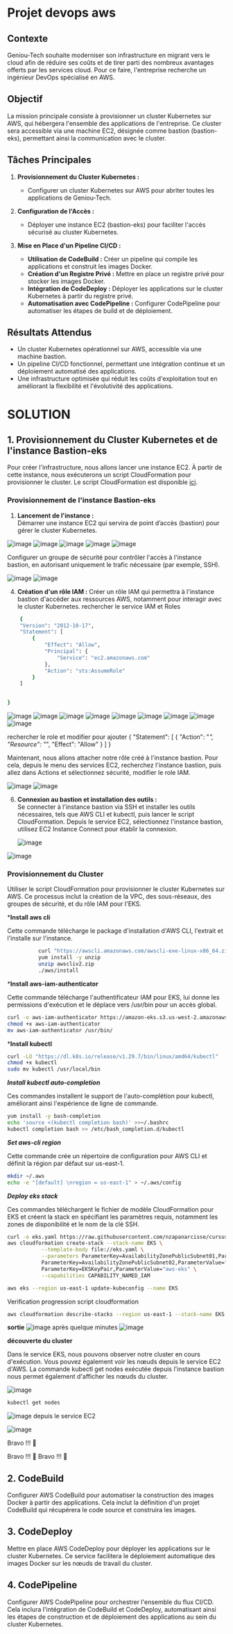 # Projet devops aws

## Contexte
Geniou-Tech souhaite moderniser son infrastructure en migrant vers le cloud afin de réduire ses coûts et de tirer parti des nombreux avantages offerts par les services cloud. Pour ce faire, l'entreprise recherche un ingénieur DevOps spécialisé en AWS.

## Objectif
La mission principale consiste à provisionner un cluster Kubernetes sur AWS, qui hébergera l'ensemble des applications de l'entreprise. Ce cluster sera accessible via une machine EC2, désignée comme bastion (bastion-eks), permettant ainsi la communication avec le cluster.

## Tâches Principales

1. **Provisionnement du Cluster Kubernetes :**
   - Configurer un cluster Kubernetes sur AWS pour abriter toutes les applications de Geniou-Tech.

2. **Configuration de l'Accès :**
   - Déployer une instance EC2 (bastion-eks) pour faciliter l'accès sécurisé au cluster Kubernetes.

3. **Mise en Place d'un Pipeline CI/CD :**
   - **Utilisation de CodeBuild :** Créer un pipeline qui compile les applications et construit les images Docker.
   - **Création d'un Registre Privé :** Mettre en place un registre privé pour stocker les images Docker.
   - **Intégration de CodeDeploy :** Déployer les applications sur le cluster Kubernetes à partir du registre privé.
   - **Automatisation avec CodePipeline :** Configurer CodePipeline pour automatiser les étapes de build et de déploiement.

## Résultats Attendus
- Un cluster Kubernetes opérationnel sur AWS, accessible via une machine bastion.
- Un pipeline CI/CD fonctionnel, permettant une intégration continue et un déploiement automatisé des applications.
- Une infrastructure optimisée qui réduit les coûts d'exploitation tout en améliorant la flexibilité et l'évolutivité des applications.

# SOLUTION

## 1. Provisionnement du Cluster Kubernetes et de l'instance Bastion-eks
Pour créer l'infrastructure, nous allons lancer une instance EC2. À partir de cette instance, nous exécuterons un script CloudFormation pour provisionner le cluster. Le script CloudFormation est disponible [ici](https://raw.githubusercontent.com/nzapanarcisse/cursus-devops-stack/refs/heads/master/stack/eks-cloudformation.yaml).

### Provisionnement de l'instance Bastion-eks
1. **Lancement de l'instance :**  
   Démarrer une instance EC2 qui servira de point d’accès (bastion) pour gérer le cluster Kubernetes.
   
![image](https://github.com/user-attachments/assets/0f93b074-8dca-482c-99fe-17f77ee52a37)
![image](https://github.com/user-attachments/assets/de5a341b-cef7-42e3-a8b5-a381d15d069a)
![image](https://github.com/user-attachments/assets/3de64602-12e5-47bc-8f79-31d19fa5104c)
![image](https://github.com/user-attachments/assets/eac39e57-40c2-4b0c-80b8-7042d09593c0)
![image](https://github.com/user-attachments/assets/5961ef24-f658-4f7f-afa8-6efd74ba99fc)



Configurer un groupe de sécurité pour contrôler l'accès à l'instance bastion, en autorisant uniquement le trafic nécessaire (par exemple, SSH).

![image](https://github.com/user-attachments/assets/ed445044-2cb1-4289-8d0e-a00a7b964dc0)
![image](https://github.com/user-attachments/assets/381646dd-69d1-43b9-830b-b68a1443ed54)


4. **Création d'un rôle IAM :**
   Créer un rôle IAM qui permettra à l'instance bastion d'accéder aux ressources AWS, notamment pour interagir avec le cluster Kubernetes. rechercher le service IAM et Roles
```bash
    {
	"Version": "2012-10-17",
	"Statement": [
        {
            "Effect": "Allow",
            "Principal": {
                "Service": "ec2.amazonaws.com"
            },
            "Action": "sts:AssumeRole"
        }
    ]

	
}
```
   ![image](https://github.com/user-attachments/assets/2c596423-a231-4ec7-972f-14fef9f0337c)
![image](https://github.com/user-attachments/assets/675de433-1cb6-4851-b197-7fc38da5af11)
![image](https://github.com/user-attachments/assets/afbc6453-e3c1-478c-a4a5-87dfbeb32ea1)
![image](https://github.com/user-attachments/assets/7a6c80af-de49-458a-a6fa-b1f089c66fb6)
![image](https://github.com/user-attachments/assets/fe04c697-9d06-4971-aa07-735fca7abaa4)
![image](https://github.com/user-attachments/assets/0c4ba6e9-c7c8-4b7c-a214-e9ddafc67655)
![image](https://github.com/user-attachments/assets/8c319658-a8b3-4631-bcc0-964f26f975d8)
![image](https://github.com/user-attachments/assets/3d31e021-9991-4967-8c7f-9b52a2ff79bd)
![image](https://github.com/user-attachments/assets/5fc8bfc8-319a-4aa5-a331-fa3942eace9b)

rechercher le role et modifier pour ajouter 
{
	"Statement": [
		{
			"Action": "*",
			"Resource": "*",
			"Effect": "Allow"
		}
	]
}


Maintenant, nous allons attacher notre rôle créé à l'instance bastion. Pour cela, depuis le menu des services EC2, recherchez l'instance bastion, puis allez dans Actions et sélectionnez sécurité, modifier le role IAM.

![image](https://github.com/user-attachments/assets/90080385-b1dd-475d-9674-5632d450aa97)
![image](https://github.com/user-attachments/assets/661a3cb9-3c24-4543-b575-aca6d856cf76)




6. **Connexion au bastion et installation des outils :**  
   Se connecter à l'instance bastion via SSH et installer les outils nécessaires, tels que AWS CLI et kubectl, puis lancer le script CloudFormation.
Depuis le service EC2, sélectionnez l'instance bastion, utilisez EC2 Instance Connect pour établir la connexion.

   ![image](https://github.com/user-attachments/assets/48e5bb69-df5e-4987-a3bb-0e47549e2819)
   
![image](https://github.com/user-attachments/assets/d96a0a9a-9f18-4282-9ac9-ba591e08664c)



### Provisionnement du Cluster

Utiliser le script CloudFormation pour provisionner le cluster Kubernetes sur AWS. Ce processus inclut la création de la VPC, des sous-réseaux, des groupes de sécurité, et du rôle IAM pour l'EKS.

***Install aws cli**

Cette commande télécharge le package d'installation d'AWS CLI, l'extrait et l'installe sur l'instance.

```bash
          curl "https://awscli.amazonaws.com/awscli-exe-linux-x86_64.zip" -o "awscliv2.zip"
          yum install -y unzip
          unzip awscliv2.zip
          ./aws/install
```
***Install aws-iam-authenticator** 

Cette commande télécharge l'authentificateur IAM pour EKS, lui donne les permissions d'exécution et le déplace vers /usr/bin pour un accès global.

```bash
curl -o aws-iam-authenticator https://amazon-eks.s3.us-west-2.amazonaws.com/1.18.9/2020-11-02/bin/linux/amd64/aws-iam-authenticator
chmod +x aws-iam-authenticator
mv aws-iam-authenticator /usr/bin/
```
***Install kubectl**  
```bash
curl -LO "https://dl.k8s.io/release/v1.29.7/bin/linux/amd64/kubectl"
chmod +x kubectl
sudo mv kubectl /usr/local/bin
``` 
***Install kubectl auto-completion***

Ces commandes installent le support de l'auto-complétion pour kubectl, améliorant ainsi l'expérience de ligne de commande.
```bash
yum install -y bash-completion
echo 'source <(kubectl completion bash)' >>~/.bashrc
kubectl completion bash >> /etc/bash_completion.d/kubectl
``` 
***Set aws-cli region***

Cette commande crée un répertoire de configuration pour AWS CLI et définit la région par défaut sur us-east-1.
```bash
mkdir ~/.aws
echo -e "[default] \nregion = us-east-1" > ~/.aws/config
```
***Deploy eks stack***

Ces commandes téléchargent le fichier de modèle CloudFormation pour EKS et créent la stack en spécifiant les paramètres requis, notamment les zones de disponibilité et le nom de la clé SSH.

```bash
curl -o eks.yaml https://raw.githubusercontent.com/nzapanarcisse/cursus-devops-stack/refs/heads/master/stack/eks-cloudformation.yaml
aws cloudformation create-stack --stack-name EKS \
           --template-body file://eks.yaml \
           --parameters ParameterKey=AvailabilityZonePublicSubnet01,ParameterValue="us-east-1a" \
           ParameterKey=AvailabilityZonePublicSubnet02,ParameterValue="us-east-1b" \
           ParameterKey=EKSKeyPair,ParameterValue="aws-eks" \
           --capabilities CAPABILITY_NAMED_IAM
```
```bash
aws eks --region us-east-1 update-kubeconfig --name EKS
```
Verification progression script cloudformation
```bash
aws cloudformation describe-stacks --region us-east-1 --stack-name EKS --query "Stacks[*].StackStatus" --output text
```
**sortie**
![image](https://github.com/user-attachments/assets/fa62318a-0503-43ca-9c62-417dcaea8c7b)
après quelque minutes 
![image](https://github.com/user-attachments/assets/b8444a3d-9f3a-46a8-91b0-57ad98e7e4d9)


**découverte du cluster**

Dans le service EKS, nous pouvons observer notre cluster en cours d'exécution. Vous pouvez également voir les nœuds depuis le service EC2 d'AWS. La commande kubectl get nodes exécutée depuis l'instance bastion nous permet également d'afficher les nœuds du cluster.

![image](https://github.com/user-attachments/assets/761af2eb-2d3f-4d34-bc53-b081cbf63b8e)
```bash
kubectl get nodes
```
![image](https://github.com/user-attachments/assets/ef08bde8-20f1-494d-97b6-4af92196f4fd)
depuis le service EC2 

![image](https://github.com/user-attachments/assets/0a163a56-d346-41c8-8b0d-a3cd58b0bce6)

Bravo !!! 🎉

Bravo !!! 🎉
Bravo !!! 🎉 

## 2. CodeBuild
Configurer AWS CodeBuild pour automatiser la construction des images Docker à partir des applications. Cela inclut la définition d'un projet CodeBuild qui récupérera le code source et construira les images.

## 3. CodeDeploy
Mettre en place AWS CodeDeploy pour déployer les applications sur le cluster Kubernetes. Ce service facilitera le déploiement automatique des images Docker sur les nœuds de travail du cluster.

## 4. CodePipeline
Configurer AWS CodePipeline pour orchestrer l'ensemble du flux CI/CD. Cela inclura l'intégration de CodeBuild et CodeDeploy, automatisant ainsi les étapes de construction et de déploiement des applications au sein du cluster Kubernetes.

   
